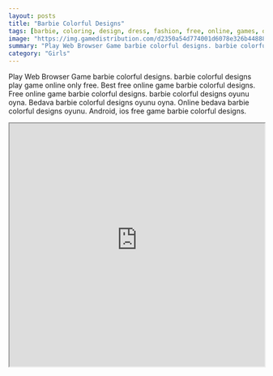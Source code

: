 ```yaml
---
layout: posts
title: "Barbie Colorful Designs"
tags: [barbie, coloring, design, dress, fashion, free, online, games, oyna, game, free, games, play, play, games]
image: "https://img.gamedistribution.com/d2350a54d774001d6078e326b4488878.jpg"
summary: "Play Web Browser Game barbie colorful designs. barbie colorful designs play game online only free. Best free online game barbie colorful designs. Free online game barbie colorful designs. barbie colorful designs oyunu oyna. Bedava barbie colorful designs oyunu oyna. Online bedava barbie colorful designs oyunu. Android, ios free game barbie colorful designs."
category: "Girls"
---
```


Play Web Browser Game barbie colorful designs. barbie colorful designs play game online only free. Best free online game barbie colorful designs. Free online game barbie colorful designs. barbie colorful designs oyunu oyna. Bedava barbie colorful designs oyunu oyna. Online bedava barbie colorful designs oyunu. Android, ios free game barbie colorful designs.

<iframe width="100%" height="480px;" src="https://flash.gamedistribution.com?game=d2350a54d774001d6078e326b4488878"></iframe>